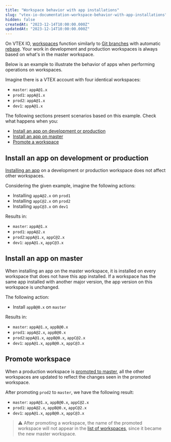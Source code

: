```yaml
---
title: "Workspace behavior with app installations"
slug: "vtex-io-documentation-workspace-behavior-with-app-installations"
hidden: false
createdAt: "2023-12-14T10:00:00.000Z"
updatedAt: "2023-12-14T10:00:00.000Z"
---
```


On VTEX IO, [workspaces](https://developers.vtex.com/docs/guides/vtex-io-documentation-workspace) function similarly to [Git branches](https://git-scm.com/book/en/v2/Git-Branching-Branches-in-a-Nutshell) with automatic [rebase](https://git-scm.com/book/en/v2/Git-Branching-Rebasing). Your work in development and production workspaces is always based on what's in the master workspace.

Below is an example to illustrate the behavior of apps when performing operations on workspaces.

Imagine there is a VTEX account with four identical workspaces:

- `master`: `appA@1.x`
- `prod1`: `appA@1.x`
- `prod2`: `appA@1.x`
- `dev1`: `appA@1.x`

The following sections present scenarios based on this example. Check what happens when you:

- [Install an app on development or production](#install-an-app-on-development-or-production)
- [Install an app on master](#install-an-app-on-master)
- [Promote a workspace](#promote-a-workspace)

## Install an app on development or production

[Installing an app](https://developers.vtex.com/docs/guides/vtex-io-documentation-installing-an-app) on a development or production workspace does not affect other workspaces.

Considering the given example, imagine the following actions:

- Installing `appA@2.x` on `prod1`
- Installing `appC@2.x` on `prod2`
- Installing `appC@3.x` on `dev1`

Results in:

- `master`: `appA@1.x`
- `prod1`: `appA@2.x`
- `prod2`:`appA@1.x`, `appC@2.x`
- `dev1`: `appA@1.x`, `appC@3.x`

## Install an app on master

When installing an app on the master workspace, it is installed on every workspace that does not have this app installed. If a workspace has the same app installed with another major version, the app version on this workspace is unchanged.

The following action:

- Install `appB@0.x` on `master`

Results in:

- `master`: `appA@1.x`, `appB@0.x`
- `prod1`: `appA@2.x`, `appB@0.x`
- `prod2`:`appA@1.x`, `appB@0.x`, `appC@2.x`
- `dev1`: `appA@1.x`, `appB@0.x`, `appC@3.x`

## Promote workspace

When a production workspace is [promoted to master](https://developers.vtex.com/docs/guides/vtex-io-documentation-promoting-a-workspace-to-master), all the other workspaces are updated to reflect the changes seen in the promoted workspace.

After promoting `prod2` to `master`, we have the following result:

- `master`: `appA@1.x`, `appB@0.x`, `appC@2.x`
- `prod1`: `appA@2.x`, `appB@0.x`, `appC@2.x`
- `dev1`: `appA@1.x`, `appB@0.x`, `appC@3.x`

> ⚠ After promoting a workspace, the name of the promoted workspace will not appear in the [list of workspaces](https://developers.vtex.com/docs/guides/vtex-io-documentation-vtex-io-cli-command-reference#workspace-list), since it became the new master workspace.
